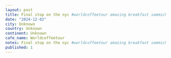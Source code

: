 ```yaml
---
layout: post
title: Final stop on the nyc #worldcoffeetour amazing breakfast sammich
date: "2024-12-02"
city: Unknown
country: Unknown
continent: Unknown
cafe_name: Worldcoffeetour
notes: Final stop on the nyc #worldcoffeetour amazing breakfast sammich
published: 1
---
```

